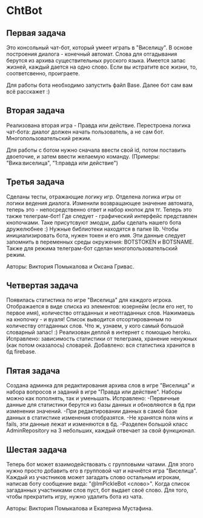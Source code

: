 # ChtBot

Первая задача
-----
Это консольный чат-бот, который умеет играть в "Виселицу". В основе построения диалога - конечный автомат. Слова для отгадывания
берутся из архива существительных русского языка. Имеется запас жизней, каждый дается на одно слово. Если вы истратите все жизни, то, соответсвенно, проиграете.

Для работы бота необходимо запустить файл Base. Далее бот сам вам всё расскажет :)

Вторая задача
-----
Реализована вторая игра - Правда или действие. Перестроена логика чат-бота: 
диалог должен начать пользователь, а не сам бот. Многопользовательский режим.

Для работы с ботом нужно сначала ввести свой id, потом поставить двоеточие, и затем ввести желаемую команду.
(Примеры: "Вика:виселица", "1:правда или действие")

Третья задача
-----
Сделаны тесты, отражающие логику игр. 
Отделена логика игры от логики ведения диалога.
Изменили возвращающее значение автомата, теперь это - непосредственно ответ и набор кнопок для тг.
Теперь это также телеграм-бот! Где следует - графический интерфейс представлен кнопочками. Таке присутсвуют эмодзи,
дабы сделать нашего бота дружелюбнее :) Нужные библиотеки находятся в папке lib. Чтобы инициализировать бота, 
нужен токен и его имя. Эти данные следует запомнить в переменных среды окружения: BOTSTOKEN и BOTSNAME. Также 
для режима телеграм-бот сделан многопользовательский режим.

Авторы: Виктория Помыкалова и Оксана Гривас.

Четвертая задача 
-----
Появилась статистика по игре "Виселица" для каждого игрока. Отображается в виде списка из элементов: юзернейм (если его нет, то первое имя), количество отгаданных и неотгаданных слов. Нажимаешь на кнопочку - и вуаля! Список выводится отсортированным по количеству отгаданных слов. 
Что ж, узнаем, у кого самый большой словарный запас! :) 
Реализован деплой в интернет с помощью heroku.
Исправлено: зависимость статистики от телеграма, хранение ненужных (как потом оказалось) словарей.
Добавлено: вся статистика хранится в бд firebase. 

Пятая задача 
-----
Создана админка для редактирования архива слов в игре "Виселица" и набора вопросов и заданий в игре "Правда или действие". 
Наборы можно как пополнять, так и уменьшать. 
Исправлено: 
-Первичные данные для статистики берутся из базы данных и обновляются в бд при изменении значений. 
-При редактировании данных в самой базе данных в статистике изменения отобразятся. 
-Не хранятся поля wins и fails, эти данные лежат и изменяются в бд.
-Разделен большой класс AdminRepository на 3 небольших, каждый отвечает за свой функционал.

Шестая задача
-----
Теперь бот может взаимодействовать с групповыми чатами. Для этого нужно просто добавить его в групповой чат 
и начнётся игра "Виселица".
Каждый из участников может загадать слово остальным игрокам, написав боту сообщение вида: 
"@ImPickleBot <слово>". Когда список загаданных участниками слов пуст, бот выдает своё слово. 
Для того, чтобы прекратить игру, нужно удалить бота из чата. 

Авторы: Виктория Помыкалова и Екатерина Мустафина.
